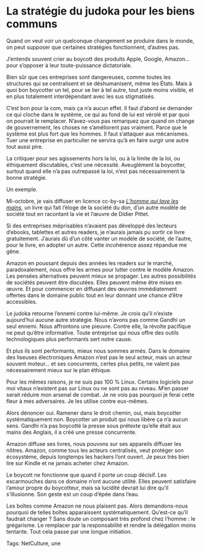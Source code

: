 # La stratégie du judoka pour les biens communs

Quand on veut voir un quelconque changement se produire dans le monde, on peut supposer que certaines stratégies fonctionnent, d’autres pas.<span id="more-33337"></span>

J’entends souvent crier au boycott des produits Apple, Google, Amazon… pour s’opposer à leur toute-puissance dictatoriale.

Bien sûr que ces entreprises sont dangereuses, comme toutes les structures qui se centralisent et se déshumanisent, même les États. Mais à quoi bon boycotter un tel, pour se lier à tel autre, tout juste moins visible, et en plus totalement interdépendant avec les sus stigmatisés.

C’est bon pour la com, mais ça n’a aucun effet. Il faut d’abord se demander ce qui cloche dans le système, ce qui au fond de lui est vérolé et par quoi on pourrait le remplacer. N’avez-vous pas remarquez que quand on change de gouvernement, les choses ne s’améliorent pas vraiment. Parce que le système est plus fort que les hommes. Il faut s’attaquer aux mécanismes. Tuer une entreprise en particulier ne servira qu’à en faire surgir une autre tout aussi pire.

La critiquer pour ses agissements hors la loi, ou à la limite de la loi, ou éthiquement discutables, c’est une nécessité. Aveuglément la boycotter, surtout quand elle n’a pas outrepassé la loi, n’est pas nécessairement la bonne stratégie.

Un exemple.

Mi-octobre, je vais diffuser en licence cc-by-sa [*L’homme qui lave les mains*](http://blog.tcrouzet.com/homme-qui-lave-les-mains/), un livre qui fait l’éloge de la société du don, d’un autre modèle de société tout en racontant la vie et l’œuvre de Didier Pittet.

Si des entreprises méprisables n’avaient pas développé des lecteurs d’ebooks, tablettes et autres readers, je n’aurais jamais pu sortir ce livre gratuitement. J’aurais dû d’un côté vanter un modèle de société, de l’autre, pour le livre, en adopter un autre. Cette incohérence assez répandue me gêne.

Amazon en poussant depuis des années les readers sur le marché, paradoxalement, nous offre les armes pour lutter contre le modèle Amazon. Les pensées alternatives peuvent mieux se propager. Les autres possibilités de sociétés peuvent être discutées. Elles peuvent même être mises en œuvre. Et pour commencer en diffusant des œuvres immédiatement offertes dans le domaine public tout en leur donnant une chance d’être accessibles.

Le judoka retourne l’ennemi contre lui-même. Je crois qu’il n’existe aujourd’hui aucune autre stratégie. Nous n’avons pas comme Gandhi un seul ennemi. Nous affrontons une pieuvre. Contre elle, la révolte pacifique ne peut qu’être informative. Toute entreprise qui nous offre des outils technologiques plus performants sert notre cause.

Et plus ils sont performants, mieux nous sommes armés. Dans le domaine des liseuses électroniques Amazon n’est pas le seul acteur, mais un acteur souvent moteur… et ses concurrents, certes plus petits, ne valent pas nécessairement mieux sur le plan éthique.

Pour les mêmes raisons, je ne suis pas 100 % Linux. Certains logiciels pour moi vitaux n’existent pas sur Linux ou ne sont pas au niveau. M’en passer serait réduire mon arsenal de combat. Je ne vois pas pourquoi je ferai cette fleur à mes adversaires. Je les utilise contre eux-mêmes.

Alors dénoncer oui. Ramener dans le droit chemin, oui, mais boycotter systématiquement non. Boycotter un produit qui nous libère ça n’a aucun sens. Gandhi n’a pas boycotté la presse sous prétexte qu’elle était aux mains des Anglais, il a créé une presse concurrente.

Amazon diffuse ses livres, nous pouvons sur ses appareils diffuser les nôtres. Amazon, comme tous les acteurs centralisés, veut protéger son écosystème, depuis longtemps les hackers l’ont ouvert. Je peux très bien lire sur Kindle et ne jamais acheter chez Amazon.

Le boycott ne fonctionne que quand il porte un coup décisif. Les escarmouches dans ce domaine n’ont aucune utilité. Elles peuvent satisfaire l’amour propre du boycotteur, mais sa lucidité devrait lui dire qu’il s’illusionne. Son geste est un coup d’épée dans l’eau.

Les boîtes comme Amazon ne nous plaisent pas. Alors demandons-nous pourquoi de telles boîtes apparaissent systématiquement. Qu’est-ce qu’il faudrait changer ? Sans doute un composant très profond chez l’homme : le grégarisme. Le remplacer par la responsabilité et rendre la délégation moins tentante. Tout cela passe par une longue initiation.

Tags: NetCulture, une
